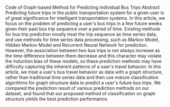 Code of Graph-based Method for Predicting Individual Bus Trips
Abstract
  Predicting future trips in the public transportation system for a given user is of great significance for intelligent transportation systems. In this article, we focus on the problem of predicting a user's bus trips in a few future weeks given their past bus trip sequence over a period of time. Existing methods for bus trip prediction mostly treat the trip sequence as time series data, and use methods for time series data processing, such as Markov Model, Hidden Markov Model and Recurrent Neural Network for prediction. However, the association between two bus trips is not always increase as the time difference between them decrease and this character may violate the induction bias of these models, so these prediction methods may have difficulty capturing the inherent patterns of a user's travel behavior. In this article, we treat a user's bus travel behavior as data with a graph structure, rather than traditional time series data and then use mature classification algorithms for graph structure data to predict a user's future bus trips. We compared the prediction result of various prediction methods on our dataset, and found that our proposed method of classification on graph structure yields the best prediction performance. 
